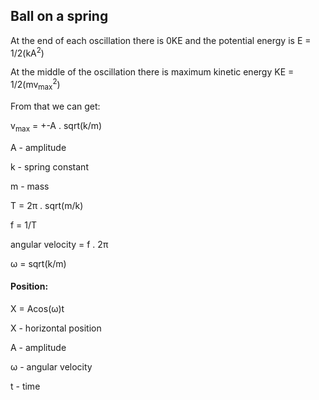 ## Ball on a spring

At the end of each oscillation there is 0KE and the potential energy is E = 1/2(kA<sup>2</sup>)

At the middle of the oscillation there is maximum kinetic energy KE = 1/2(mv<sub>max</sub><sup>2</sup>)

From that we can get: 

v<sub>max</sub>  =  +-A . sqrt(k/m)

A - amplitude

k - spring constant

m - mass


T = 2&pi; . sqrt(m/k)

f = 1/T

angular velocity = f . 2&pi;

&omega; = sqrt(k/m)

#### Position:

X = Acos(&omega;)t

X - horizontal position

A - amplitude

&omega; - angular velocity

t - time


